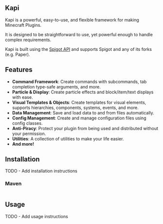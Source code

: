 ## Kapi

Kapi is a powerful, easy-to-use, and flexible framework for making Minecraft Plugins.

It is designed to be straightforward to use, yet powerful enough to handle complex requirements. 

Kapi is built using the [Spigot API](https://www.spigotmc.org/) and supports Spigot and any of its forks (e.g. Paper).

## Features

- **Command Framework**: Create commands with subcommands, tab completion type-safe arguments, and more.
- **Particle & Display**: Create particle effects and block/item/text displays with ease.
- **Visual Templates & Objects**: Create templates for visual elements, supports hierarchies, components, systems, events, and more.
- **Data Management**: Save and load data to and from files automatically.
- **Config Management**: Create and manage configuration files using config classes.
- **Anti-Piracy**: Protect your plugin from being used and distributed without your permission.
- **Utilities**: A collection of utilities to make your life easier.
- **And more!**

## Installation

TODO - Add installation instructions

### Maven

```xml
```

## Usage

TODO - Add usage instructions


